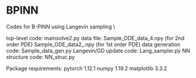 # BPINN
Codes for B-PINN using Langevin sampling \\

top-level code: mainsolve2.py
data file: Sample_ODE_data_4.npy (for 2nd order PDE)
           Sample_ODE_data2_.npy (for 1st order PDE)
data generation code: Sample_data_gen.py
Langevin/GD update code: Lang_sampler.py
NN structure code: NN_struc.py

Package requirements:
pytorch 1.12.1
numpy 1.19.2
matplotlib 3.3.2

